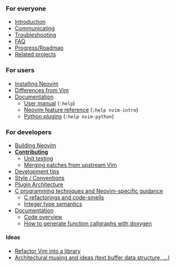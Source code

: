 ### For everyone

- [Introduction](Introduction)
- [Communicating](Communicating)
- [Troubleshooting](Troubleshooting)
- [FAQ](FAQ)
- [Progress/Roadmap](Progress)
- [Related projects](Related-projects)

### For users

- [Installing Neovim](Installing-Neovim)
- [Differences from Vim](Differences-from-vim)
- [Documentation](http://neovim.org/doc/)
     - [User manual](http://neovim.org/doc/user/) (`:help`)
     - [Neovim feature reference](http://neovim.org/doc/user/nvim_intro.html) (`:help nvim-intro`)
     - [Python plugins](http://neovim.org/doc/user/nvim_python.html) (`:help nvim-python`)

### For developers

- [Building Neovim](Building-Neovim)
- **[Contributing](Contributing)**
    - [Unit testing](Unit-tests)
    - [Merging patches from upstream Vim](Merging-patches-from-upstream-Vim)
- [Development tips](Development-tips)
- [Style / Conventions](http://neovim.org/develop/style-guide.xml)
- [Plugin Architecture](Plugin-UI-architecture)
- [C programming techniques and Neovim-specific guidance](C-programming)
    - [C refactorings and code-smells](C-refactorings-and-code-smells-catalog)
    - [Integer type semantics](Integer-types-refactoring-guidelines)
- [Documentation](http://neovim.org/doc/)
    - [Code overview](Code-overview)
    - [How to generate function callgraphs with doxygen](Generate-callgraphs-with-Doxygen)

#### Ideas

- [Refactor Vim into a library](Refactor-vim-into-a-library)
- [Architectural musing and ideas (text buffer data structure, ...)](Architectural-musing-and-ideas)

